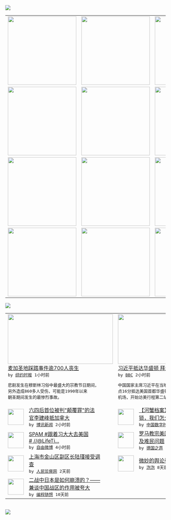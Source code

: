 

<a href="https://github.com/greatfire/z/raw/master/FreeBrowser.apk"><img src="https://raw.githubusercontent.com/greatfire/wiki/master/x/header.png" /></a><table><tr><td width="262" align="center" valign="center"><a href="https://github.com/greatfire/wiki/wiki/nyt" title="纽约时报中文网 国际纵览"><img src="https://raw.githubusercontent.com/greatfire/wiki/master/x/nyt_flag.png" width="215"/></a></td><td width="262" align="center" valign="center"><a href="https://github.com/greatfire/wiki/wiki/dw" title=""><img src="https://raw.githubusercontent.com/greatfire/wiki/master/x/dw_flag.png" width="215"/></a></td><td width="262" align="center" valign="center"><a href="https://github.com/greatfire/wiki/wiki/rmjd" title=""><img src="https://raw.githubusercontent.com/greatfire/wiki/master/x/rmjd_flag.png" width="215"/></a></td></tr><tr><td width="262" align="center" valign="center"><a href="https://github.com/paopaonetizen/website" title="泡泡 - 未经审查的互联网信息"><img src="https://raw.githubusercontent.com/greatfire/wiki/master/x/pp_flag.png" width="215"/></a></td><td width="262" align="center" valign="center"><a href="https://github.com/getlantern/mirror" title="以及自由微博和GreatFire.org官方中文论坛"><img src="https://raw.githubusercontent.com/greatfire/wiki/master/x/lantern_flag.png" width="215"/></a></td><td width="262" align="center" valign="center"><a href="https://github.com/cdtmirrors/m/" title=""><img src="https://raw.githubusercontent.com/greatfire/wiki/master/x/cdt_flag.png" width="215"/></a></td></tr><tr><td width="262" align="center" valign="center"><a href="https://github.com/program-think/blog" title="编程随想的博客"><img src="https://raw.githubusercontent.com/greatfire/wiki/master/x/pt_flag.png" width="215"/></a></td><td width="262" align="center" valign="center"><a href="https://github.com/greatfire/wiki/wiki/bbc" title=""><img src="https://raw.githubusercontent.com/greatfire/wiki/master/x/bbc_flag.png" width="215"/></a></td><td width="262" align="center" valign="center"><a href="https://github.com/freeweibo/s" title="自由微博 - 匿名和不受屏蔽的新浪微博搜索"><img src="https://raw.githubusercontent.com/greatfire/wiki/master/x/fw_flag.png" width="215"/></a></td></tr><tr><td width="262" align="center" valign="center"><a href="https://github.com/greatfire/wiki/wiki/google" title=""><img src="https://raw.githubusercontent.com/greatfire/wiki/master/x/google_flag.png" width="215"/></a></td><td width="262" align="center" valign="center"><a href="https://github.com/bxnews/boxun" title=""><img src="https://raw.githubusercontent.com/greatfire/wiki/master/x/bx_flag.png" width="215"/></a></td><td width="262" align="center" valign="center"><a href="https://github.com/greatfire/wiki/wiki/open-source" title="欢迎访问GreatFire.org开发者项目网站"><img src="https://raw.githubusercontent.com/greatfire/wiki/master/x/open-source_flag.png" width="215"/></a></td></tr></table><img src="https://raw.githubusercontent.com/greatfire/wiki/master/x/newsfeed text.png" /><table cols="4"><tr><td colspan="2" width="380"><a href="https://d3qlz4p8smvoli.cloudfront.net/world/20150925/c25mecca/"><img src="https://raw.githubusercontent.com/greatfire/wiki/master/x/nyt_logo_b.png" width="330" height="156"/></a></br><a href="https://d3qlz4p8smvoli.cloudfront.net/world/20150925/c25mecca/">麦加圣地踩踏事件逾700人丧生</a></br><kbd> by <a href="http://m.cn.nytimes.com/">纽约时报</a> 1小时前 </kbd></br><pre>悲剧发生在穆斯林习俗中最盛大的宗教节日期间，<br/>另外造成860多人受伤，可能是1990年以来<br/>朝圣期间发生的最惨烈事故。</pre></td><td colspan="2" width="380"><a href="http://www.bbc.com/zhongwen/simp/world/2015/09/150925_china_xi_washington_arrival"><img src="http://ichef.bbci.co.uk/news/ws/106/amz/worldservice/live/assets/images/2015/09/25/150925002657_xi_jinping_biden_airport_304x171_bbcchinese_nocredit.jpg" width="330" height="156"/></a></br><a href="http://www.bbc.com/zhongwen/simp/world/2015/09/150925_china_xi_washington_arrival">习近平抵达华盛顿 拜登亲自迎接</a></br><kbd> by <a href="http://www.bbc.co.uk/zhongwen/simp">BBC</a> 2小时前 </kbd></br><pre>中国国家主席习近平在当地时间9月24日下午5<br/>点16分抵达美国首都华盛顿附近的安德鲁斯军用<br/>机场，开始访美行程第二站。</pre></td></tr><tr><td><img src="https://raw.githubusercontent.com/greatfire/wiki/master/x/bx_logo.png" width="50" height="50"/></td><td width="280"><a href="http://www.boxun.com/news/gb/china/2015/09/201509250022.shtml">六四后首位被判"颠覆罪"的法<br/>官李建峰抵加拿大</a></br><kbd> by <a href="http://www.boxun.com">博讯新闻</a> 2小时前 </kbd></td><td><img src="https://freeweibo.com/img/freeweibo.png?2" width="50" height="50"/></td><td width="280"><a href="http://feedproxy.google.com/~r/chinadigitaltimes/main-page/~3/gq8sqmBvn9U/">【河蟹档案】面对美帝的新闻封<br/>锁，我们怎么破？</a></br><kbd> by <a href="http://chinadigitaltimes.net/chinese/">中国数字时代</a> 3小时前 </kbd></td></tr><tr><td><img src="http://ww1.sinaimg.cn/large/dd816182gw1ewe9cr9qh8j20r90i60vx.jpg" width="50" height="50"/></td><td width="280"><a href="https://freeweibo.com/weibo/3890843658484772">SPAM #跟着习大大去美国<br/># //@LifeTi...</a></br><kbd> by <a href="https://freeweibo.com/">自由微博</a> 4小时前 </kbd></td><td><img src="http://www.dw.com/image/0,,18739996_302,00.jpg" width="50" height="50"/></td><td width="280"><a href="http://dw.com/p/1GdGX?maca=chi-GK-text-greatfire-all-chinese-15625-xml-mrss">罗马教宗美国国会演讲 重点提<br/>及难民问题</a></br><kbd> by <a href="http://dw.de">德国之声</a> 7小时前 </kbd></td></tr><tr><td><img src="http://www.rmjdw.com/uploads/allimg/150922/161A01540-0.jpg" width="50" height="50"/></td><td width="280"><a href="http://www.rmjdw.com//yongguandangan/20150922/15199.html">上海市金山区副区长陆瑾接受调<br/>查  </a></br><kbd> by <a href="http://www.rmjdw.com/">人民监督网</a> 2天前 </kbd></td><td><img src="https://raw.githubusercontent.com/greatfire/wiki/master/x/pp_logo.png" width="50" height="50"/></td><td width="280"><a href="https://pao-pao.net/article/626">微妙的舆论引导</a></br><kbd> by <a href="https://pao-pao.net">泡泡</a> 8天前 </kbd></td></tr><tr><td><img src="http://lh3.googleusercontent.com/xYHU6pa5mCpCHx3w7xWfjH-PC8WvxkeJmiUDw_-bRxR8MPsHdCDWB9XqGlxj-GuN5VXZTTRJYMWmZCnTpusO8CeRKpwntqwTEysXo-Dv1nP82tZP7zKkho3wgwrrEkeWtwTxOcjEUA" width="50" height="50"/></td><td width="280"><a href="http://feedproxy.google.com/~r/programthink/~3/0DBRrCw25fo/Why-did-Japan-Surrender-in-WW2.html">二战中日本是如何崩溃的？——<br/>兼谈中国战区的作用被夸大</a></br><kbd> by <a href="http://program-think.blogspot.com">编程随想</a> 10天前 </kbd></td></table></br><a href="https://github.com/greatfire/z/raw/master/FreeBrowser.apk"><img src="https://raw.githubusercontent.com/greatfire/wiki/master/x/download app.png" /></a>